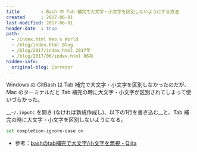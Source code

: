 ```yaml
---
title        : Bash の Tab 補完で大文字・小文字を区別しないようにする方法
created      : 2017-06-01
last-modified: 2017-06-01
header-date  : true
path:
  - /index.html Neo's World
  - /blog/index.html Blog
  - /blog/2017/index.html 2017年
  - /blog/2017/06/index.html 06月
hidden-info:
  original-blog: Corredor
---
```


Windows の GitBash は Tab 補完で大文字・小文字を区別しなかったのだが、Mac のターミナルだと Tab 補完の時に大文字・小文字が区別されてしまって使いづらかった。

__`~/.inputc` を開き (なければ新規作成し)、以下の1行を書き込む__と、Tab 補完の時に大文字・小文字を区別しないようになる。

```bash
set completion-ignore-case on
```

- 参考：[bashのtab補完で大文字/小文字を無視 - Qiita](http://qiita.com/akira-hamada/items/81e5f54f52950236542b)
